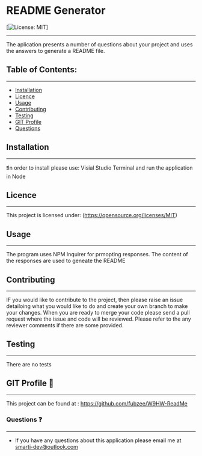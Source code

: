 # README Generator

  [![License: MIT](https://img.shields.io/badge/License-MIT-yellow.svg)]

---
The aplication presents a number of questions about your project and uses the answers to generate a README file. 

## Table of Contents: 
---
* [Installation](#Installation)
* [Licence](#Licence)
* [Usage](#usage)
* [Contributing](#contributing)
* [Testing](#Testing)
* [GIT Profile](#gitprofile)
* [Questions](#questions)

## Installation 
---
:exclamation:In order to install please use:
Visial Studio Terminal and run the application in Node

## Licence
---
This project is licensed under:
 (https://opensource.org/licenses/MIT)

## Usage
---
 The program uses NPM Inquirer for prmopting responses.  The content of the responses are used to geneate the README 

## Contributing
---
 IF you would like to contribute to the project, then please raise an issue detailoing what you would like to do and create your own branch to make your changes.  When you are ready to merge your code please send a pull request where the issue and code will be reviewed.  Please refer to the any reviewer comments if there are some provided.  

## Testing
---
There are no tests 

## GIT Profile :link:
--- 
This project can be found at : https://github.com/fubzee/W9HW-ReadMe

### Questions :question:
---
* If you have any questions about this application please email me at smarti-dev@outlook.com